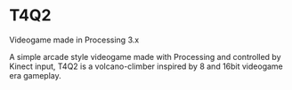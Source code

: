 # T4Q2
Videogame made in Processing 3.x

A simple arcade style videogame made with Processing and controlled by Kinect input, T4Q2 is a volcano-climber inspired by 8 and 16bit videogame era gameplay.
